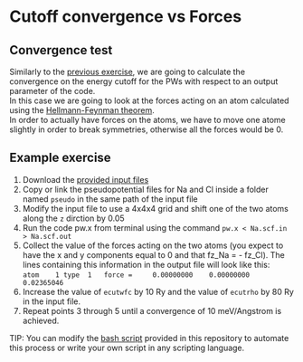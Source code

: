 # Cutoff convergence vs Forces

## Convergence test

Similarly to the [previous exercise](../1_ecut_vs_etot), we are going to calculate the convergence on the energy cutoff for the PWs with respect to an output parameter of the code.  
In this case we are going to look at the forces acting on an atom calculated using the [Hellmann-Feynman theorem](https://en.wikipedia.org/wiki/Hellmann%E2%80%93Feynman_theorem).  
In order to actually have forces on the atoms, we have to move one atome slightly in order to break symmetries, otherwise all the forces would be 0. 

## Example exercise

1. Download the [provided input files](../../files/Na.scf.in)
2. Copy or link the pseudopotential files for Na and Cl inside a folder named ```pseudo``` in the same path of the input file
3. Modify the input file to use a 4x4x4 grid and shift one of the two atoms along the ```z``` dirction by 0.05
3. Run the code pw.x from terminal using the command ```pw.x < Na.scf.in > Na.scf.out```
4. Collect the value of the forces acting on the two atoms (you expect to have the x and y components equal to 0 and that fz_Na = - fz_Cl).
  The lines containing this information in the output file will look like this:  
  ```atom    1 type  1   force =     0.00000000    0.00000000    0.02365046```
5. Increase the value of ```ecutwfc``` by 10 Ry and the value of ```ecutrho``` by 80 Ry in the input file.
6. Repeat points 3 through 5 until a convergence of 10 meV/Angstrom is achieved.

TIP: You can modify the [bash script](../../files/script.sh) provided in this repository to automate this process or write your own script in any scripting language.